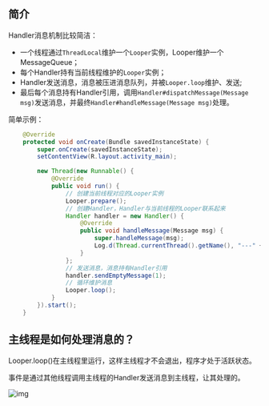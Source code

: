 ## 简介

Handler消息机制比较简洁：

- 一个线程通过`ThreadLocal`维护一个`Looper`实例，Looper维护一个MessageQueue；
- 每个Handler持有当前线程维护的`Looper`实例；
- Handler发送消息，消息被压进消息队列，并被`Looper.loop`维护、发送;
- 最后每个消息持有Handler引用，调用`Handler#dispatchMessage(Message msg)`发送消息，并最终`Handler#handleMessage(Message msg)`处理。

简单示例：

```java
    @Override
    protected void onCreate(Bundle savedInstanceState) {
        super.onCreate(savedInstanceState);
        setContentView(R.layout.activity_main);

        new Thread(new Runnable() {
            @Override
            public void run() {
              	// 创建当前线程对应的Looper实例
                Looper.prepare();
              	// 创建Handler，Handler与当前线程的Looper联系起来
                Handler handler = new Handler() {
                    @Override
                    public void handleMessage(Message msg) {
                        super.handleMessage(msg);
                        Log.d(Thread.currentThread().getName(), "---" + msg.what);
                    }
                };
              	// 发送消息，消息持有Handler引用
                handler.sendEmptyMessage(1);
              	// 循环维护消息
                Looper.loop();
            }
        }).start();
    }
```





## 主线程是如何处理消息的？

Looper.loop()在主线程里运行，这样主线程才不会退出，程序才处于活跃状态。

事件是通过其他线程调用主线程的Handler发送消息到主线程，让其处理的。

![img](https://pic4.zhimg.com/80/7fb8728164975ac86a2b0b886de2b872_720w.jpg)







